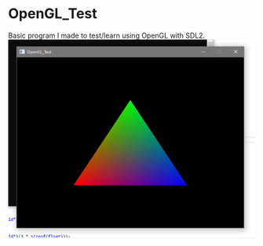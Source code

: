 # OpenGL_Test
Basic program I made to test/learn using OpenGL with SDL2.
![triangle](https://github.com/LoneTiger/OpenGL_Test/blob/master/Screenshots/triangle.png)
